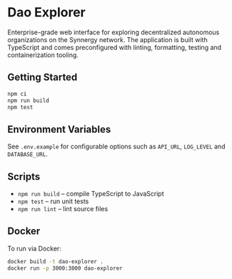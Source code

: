 # Dao Explorer

Enterprise-grade web interface for exploring decentralized autonomous organizations on the Synnergy network. The application is built with TypeScript and comes preconfigured with linting, formatting, testing and containerization tooling.

## Getting Started

```bash
npm ci
npm run build
npm test
```

## Environment Variables

See `.env.example` for configurable options such as `API_URL`, `LOG_LEVEL` and `DATABASE_URL`.

## Scripts

- `npm run build` – compile TypeScript to JavaScript
- `npm test` – run unit tests
- `npm run lint` – lint source files

## Docker

To run via Docker:

```bash
docker build -t dao-explorer .
docker run -p 3000:3000 dao-explorer
```
